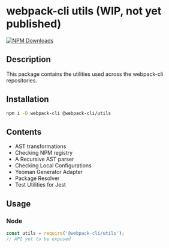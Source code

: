 # webpack-cli utils (WIP, not yet published)

[![NPM Downloads][downloads]][downloads-url]

## Description

This package contains the utilities used across the webpack-cli repositories.

## Installation

```bash
npm i -D webpack-cli @webpack-cli/utils
```

## Contents

-   AST transformations
-   Checking NPM registry
-   A Recursive AST parser
-   Checking Local Configurations
-   Yeoman Generator Adapter
-   Package Resolver
-   Test Utilities for Jest

## Usage

### Node

```js
const utils = require('@webpack-cli/utils');
// API yet to be exposed
```

[downloads]: https://img.shields.io/npm/dm/@webpack-cli/utils.svg
[downloads-url]: https://www.npmjs.com/package/@webpack-cli/utils
